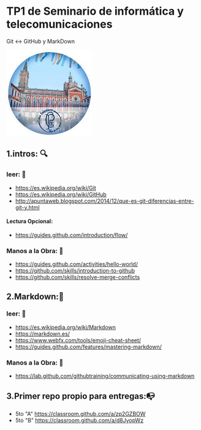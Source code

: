 # TP1 de Seminario de informática y telecomunicaciones
Git :left_right_arrow: GitHub y MarkDown

![pio Logo](logopio.jpg)

## 1.intros: :mag:
### leer: :eyes:


* https://es.wikipedia.org/wiki/Git
* https://es.wikipedia.org/wiki/GitHub
* http://apuntaweb.blogspot.com/2014/12/que-es-git-diferencias-entre-git-y.html
#### Lectura Opcional:
* https://guides.github.com/introduction/flow/

### Manos a la Obra: :construction_worker:
* https://guides.github.com/activities/hello-world/
* https://github.com/skills/introduction-to-github
* https://github.com/skills/resolve-merge-conflicts

## 2.Markdown::page_facing_up:
### leer: :eyes:
* https://es.wikipedia.org/wiki/Markdown
* https://markdown.es/
* https://www.webfx.com/tools/emoji-cheat-sheet/
* https://guides.github.com/features/mastering-markdown/
### Manos a la Obra: :construction_worker:
* https://lab.github.com/githubtraining/communicating-using-markdown

## 3.Primer repo propio para entregas::mailbox_with_no_mail:
* 5to "A" https://classroom.github.com/a/zp2GZBOW
* 5to "B" https://classroom.github.com/a/d8JyopWz

<!---

![meme](ojotranslate.jpeg)


* 5to "B" https://classroom.github.com/g/qRZ-f1_2

hace click en el link (cada alumno) para aceptar el primer tp, la primera vez van a tener que crear el grupo (llamarlo 2022_grupo N°##), segun el numero de grupo de proyecto, luego cuando entren los 3 alumnos restantes se tienen que unir al mismo grupo. al finalizar se habra creado un repositorio para el grupo, con una copia de [este repositorio](https://github.com/fegerva2/TP1)  y los 4 alumnos seran colaboradores del mismo
* en el nuevo repo:

crear un archivo nuevo (arriva a la derecha dice create new file) que se llame : [tunombre]-GuiaJSParaGatos.md, y luego usando Markdown escribi las preguntas (y las respuestas) del archivo preguntas guia js para gatos.pdf
---!>
